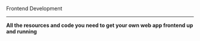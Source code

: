 ﻿Frontend Development---**All the resources and code you need to get your own web app frontend up and running**